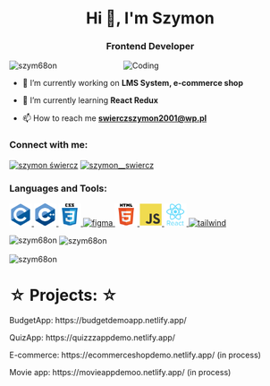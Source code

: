 
<h1 align="center">Hi 👋, I'm Szymon</h1>
<h3 align="center">Frontend Developer</h3>
<img align="right" alt="Coding" width="300" src="https://media.giphy.com/media/bGgsc5mWoryfgKBx1u/giphy.gif"/>
<p align="left"> <img src="https://komarev.com/ghpvc/?username=szym68on&label=Profile%20views&color=0e75b6&style=flat" alt="szym68on" /> </p>

- 🔭 I’m currently working on **LMS System, e-commerce shop**

- 🌱 I’m currently learning **React Redux**

- 📫 How to reach me **swierczszymon2001@wp.pl**

<h3 align="left">Connect with me:</h3>
<p align="left">
<a href="https://fb.com/szymon świercz" target="blank"><img align="center" src="https://raw.githubusercontent.com/rahuldkjain/github-profile-readme-generator/master/src/images/icons/Social/facebook.svg" alt="szymon świercz" height="30" width="40" /></a>
<a href="https://instagram.com/szymon__swiercz" target="blank"><img align="center" src="https://raw.githubusercontent.com/rahuldkjain/github-profile-readme-generator/master/src/images/icons/Social/instagram.svg" alt="szymon__swiercz" height="30" width="40" /></a>
</p>

<h3 align="left">Languages and Tools:</h3>
<p align="left"> <a href="https://www.cprogramming.com/" target="_blank" rel="noreferrer"> <img src="https://raw.githubusercontent.com/devicons/devicon/master/icons/c/c-original.svg" alt="c" width="40" height="40"/> </a> <a href="https://www.w3schools.com/cpp/" target="_blank" rel="noreferrer"> <img src="https://raw.githubusercontent.com/devicons/devicon/master/icons/cplusplus/cplusplus-original.svg" alt="cplusplus" width="40" height="40"/> </a> <a href="https://www.w3schools.com/css/" target="_blank" rel="noreferrer"> <img src="https://raw.githubusercontent.com/devicons/devicon/master/icons/css3/css3-original-wordmark.svg" alt="css3" width="40" height="40"/> </a> <a href="https://www.figma.com/" target="_blank" rel="noreferrer"> <img src="https://www.vectorlogo.zone/logos/figma/figma-icon.svg" alt="figma" width="40" height="40"/> </a> <a href="https://www.w3.org/html/" target="_blank" rel="noreferrer"> <img src="https://raw.githubusercontent.com/devicons/devicon/master/icons/html5/html5-original-wordmark.svg" alt="html5" width="40" height="40"/> </a> <a href="https://developer.mozilla.org/en-US/docs/Web/JavaScript" target="_blank" rel="noreferrer"> <img src="https://raw.githubusercontent.com/devicons/devicon/master/icons/javascript/javascript-original.svg" alt="javascript" width="40" height="40"/> </a> <a href="https://reactjs.org/" target="_blank" rel="noreferrer"> <img src="https://raw.githubusercontent.com/devicons/devicon/master/icons/react/react-original-wordmark.svg" alt="react" width="40" height="40"/> </a> <a href="https://tailwindcss.com/" target="_blank" rel="noreferrer"> <img src="https://www.vectorlogo.zone/logos/tailwindcss/tailwindcss-icon.svg" alt="tailwind" width="40" height="40"/> </a> </p>

<p><img align="left" src="https://github-readme-stats.vercel.app/api/top-langs?username=szym68on&show_icons=true&locale=en&layout=compact" alt="szym68on" /></p>

<p>&nbsp;<img align="center" src="https://github-readme-stats.vercel.app/api?username=szym68on&show_icons=true&locale=en" alt="szym68on" /></p>

<p><img align="center" src="https://github-readme-streak-stats.herokuapp.com/?user=szym68on&" alt="szym68on" /></p>
<h1> ☆ Projects: ☆</h1>
<p>BudgetApp: https://budgetdemoapp.netlify.app/</p>
<p>QuizApp: https://quizzzappdemo.netlify.app/</p>
<p>E-commerce: https://ecommerceshopdemo.netlify.app/ (in process)</p>
<p>Movie app: https://movieappdemoo.netlify.app/ (in process)</p>
